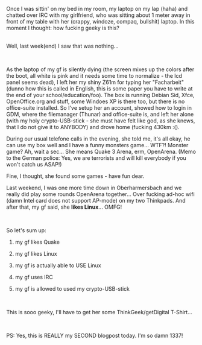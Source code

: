 <html><body><p>Once I was sittin' on my bed in my room, my laptop on my lap (haha) and chatted over IRC with my girlfriend, who was sitting about 1 meter away in front of my table with her (crappy, windoze, compaq, bullshit) laptop. In this moment I thought: how fucking geeky is this?<br>

<br>

Well, last week(end) I saw that was nothing...<br>

<br>

As the laptop of my gf is silently dying (the screen mixes up the colors after the boot, all white is pink and it needs some time to normalize - the lcd panel seems dead), I left her my shiny Z61m for typing her "Facharbeit" (dunno how this is called in English, this is some paper you have to write at the end of your school/education/foo). The box is running Debian Sid, Xfce, OpenOffice.org and stuff, some Windoes XP is there too, but there is no office-suite installed. So I've setup her an account, showed how to login in GDM, where the filemanager (Thunar) and office-suite is, and left her alone (with my holy crypto-USB-stick - she must have felt like god, as she knews, that I do not give it to ANYBODY) and drove home (fucking 430km :().<br>

During our usual telefone calls in the evening, she told me, it's all okay, he can use my box well and I have a funny monsters game... WTF?! Monster game? Ah, wait a sec... She means Quake 3 Arena, erm, OpenArena. (Memo to the German police: Yes, we are terrorists and will kill everybody if you won't catch us ASAP!)<br>

Fine, I thought, she found some games - have fun dear.<br>

Last weekend, I was one more time down in Oberharmersbach and we really did play some rounds OpenArena together... Over fucking ad-hoc wifi (damn Intel card does not support AP-mode) on my two Thinkpads. And after that, my gf said, she <strong>likes Linux</strong>... OMFG!<br>

<br>

So let's sum up:<br>

1. my gf likes Quake<br>

2. my gf likes Linux<br>

3. my gf is actually able to USE Linux<br>

4. my gf uses IRC<br>

5. my gf is allowed to used my crypto-USB-stick<br>

<br>

This is sooo geeky, I'll have to get her some ThinkGeek/getDigital T-Shirt...<br>

<br>

PS: Yes, this is REALLY my SECOND blogpost today. I'm so damn 1337!</p></body></html>